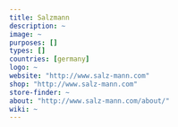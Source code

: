 ```yaml
---
title: Salzmann
description: ~
image: ~
purposes: []
types: []
countries: [germany]
logo: ~
website: "http://www.salz-mann.com"
shop: "http://www.salz-mann.com"
store-finder: ~
about: "http://www.salz-mann.com/about/"
wiki: ~
---
```

